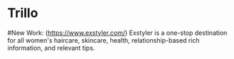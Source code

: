 # Trillo
#New Work: (https://www.exstyler.com/) Exstyler is a one-stop destination for all women's haircare, skincare, health, relationship-based rich information, and relevant tips.
